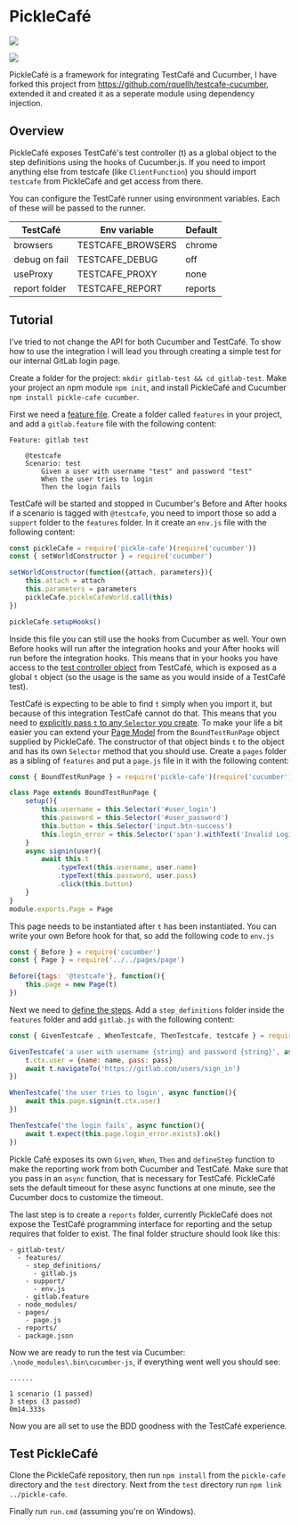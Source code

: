 # PickleCafé

[![](https://img.shields.io/npm/v/pickle-cafe.svg)](https://github.com/BobLuursema/pickle-cafe)

[![](https://img.shields.io/github/last-commit/BobLuursema/pickle-cafe.svg)](https://github.com/BobLuursema/pickle-cafe)

PickleCafé is a framework for integrating TestCafé and Cucumber, I have forked this project from https://github.com/rquellh/testcafe-cucumber, extended it and created it as a seperate module using dependency injection.

## Overview

PickleCafé exposes TestCafé's test controller (t) as a global object to the step definitions using the hooks of Cucumber.js. If you need to import anything else from testcafe (like `ClientFunction`) you should import `testcafe` from PickleCafé and get access from there.

You can configure the TestCafé runner using environment variables. Each of these will be passed to the runner.

| TestCafé      | Env variable      | Default |
| ------------- | ----------------- | ------- |
| browsers      | TESTCAFE_BROWSERS | chrome  |
| debug on fail | TESTCAFE_DEBUG    | off     |
| useProxy      | TESTCAFE_PROXY    | none    |
| report folder | TESTCAFE_REPORT   | reports |

## Tutorial

I've tried to not change the API for both Cucumber and TestCafé. To show how to use the integration I will lead you through creating a simple test for our internal GitLab login page.

Create a folder for the project: `mkdir gitlab-test && cd gitlab-test`.
Make your project an npm module `npm init`, and install PickleCafé and Cucumber `npm install pickle-cafe cucumber`.

First we need a [feature file](https://docs.cucumber.io/gherkin/reference/). Create a folder called `features` in your project, and add a `gitlab.feature` file with the following content:

```gherkin
Feature: gitlab test

    @testcafe
    Scenario: test
        Given a user with username "test" and password "test"
        When the user tries to login
        Then the login fails
```

TestCafé will be started and stopped in Cucumber's Before and After hooks if a scenario is tagged with `@testcafe`, you need to import those so add a `support` folder to the `features` folder. In it create an `env.js` file with the following content:

```javascript
const pickleCafe = require('pickle-cafe')(require('cucumber'))
const { setWorldConstructor } = require('cucumber')

setWorldConstructor(function({attach, parameters}){
    this.attach = attach
    this.parameters = parameters
    pickleCafe.pickleCafeWorld.call(this)
})

pickleCafe.setupHooks()
```

Inside this file you can still use the hooks from Cucumber as well. Your own Before hooks will run after the integration hooks and your After hooks will run before the integration hooks. This means that in your hooks you have access to the [test controller object](https://devexpress.github.io/testcafe/documentation/test-api/test-code-structure.html#test-controller) from TestCafé, which is exposed as a global `t` object (so the usage is the same as you would inside of a TestCafé test).

TestCafé is expecting to be able to find `t` simply when you import it, but because of this integration TestCafé cannot do that. This means that you need to [explicitly pass `t` to any `Selector` you create](https://devexpress.github.io/testcafe/documentation/test-api/selecting-page-elements/selectors/selector-options.html#optionsboundtestrun). To make your life a bit easier you can extend your [Page Model](https://devexpress.github.io/testcafe/documentation/recipes/use-page-model.html) from the `BoundTestRunPage` object supplied by PickleCafé. The constructor of that object binds `t` to the object and has its own `Selector` method that you should use. Create a `pages` folder as a sibling of `features` and put a `page.js` file in it with the following content:

```javascript
const { BoundTestRunPage } = require('pickle-cafe')(require('cucumber'))

class Page extends BoundTestRunPage {
    setup(){
        this.username = this.Selector('#user_login')
        this.password = this.Selector('#user_password')
        this.button = this.Selector('input.btn-success')
        this.login_error = this.Selector('span').withText('Invalid Login or password.')
    }
    async signin(user){
        await this.t
            .typeText(this.username, user.name)
            .typeText(this.password, user.pass)
            .click(this.button)
    }
}
module.exports.Page = Page
```

This page needs to be instantiated after `t` has been instantiated. You can write your own Before hook for that, so add the following code to `env.js`

```javascript
const { Before } = require('cucumber')
const { Page } = require('../../pages/page')

Before({tags: '@testcafe'}, function(){
    this.page = new Page(t)
})
```

Next we need to [define the steps](https://docs.cucumber.io/cucumber/step-definitions/). Add a `step_definitions` folder inside the `features` folder and add `gitlab.js` with the following content:

```javascript
const { GivenTestcafe , WhenTestcafe, ThenTestcafe, testcafe } = require('pickle-cafe')(require('cucumber'))

GivenTestcafe('a user with username {string} and password {string}', async function(name, pass){
    t.ctx.user = {name: name, pass: pass}
    await t.navigateTo('https://gitlab.com/users/sign_in')
})

WhenTestcafe('the user tries to login', async function(){
    await this.page.signin(t.ctx.user)
})

ThenTestcafe('the login fails', async function(){
    await t.expect(this.page.login_error.exists).ok()
})
```

Pickle Café exposes its own `Given`, `When`, `Then` and `defineStep` function to make the reporting work from both Cucumber and TestCafé. Make sure that you pass in an `async` function, that is necessary for TestCafé. PickleCafé sets the default timeout for these async functions at one minute, see the Cucumber docs to customize the timeout.

The last step is to create a `reports` folder, currently PickleCafé does not expose the TestCafé programming interface for reporting and the setup requires that folder to exist. The final folder structure should look like this:

```
- gitlab-test/
  - features/
    - step_definitions/
      - gitlab.js
    - support/
      - env.js
    - gitlab.feature
  - node_modules/
  - pages/
    - page.js
  - reports/
  - package.json
```

Now we are ready to run the test via Cucumber: `.\node_modules\.bin\cucumber-js`, if everything went well you should see:

```
......

1 scenario (1 passed)
3 steps (3 passed)
0m14.333s
```

Now you are all set to use the BDD goodness with the TestCafé experience.

## Test PickleCafé

Clone the PickleCafé repository, then run `npm install` from the `pickle-cafe` directory and the `test` directory. Next from the `test` directory run `npm link ../pickle-cafe`.

Finally run `run.cmd` (assuming you're on Windows).